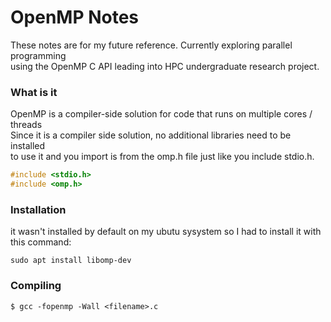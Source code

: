 # OpenMP Notes

These notes are for my future reference. Currently exploring parallel programming <br>
using the OpenMP C API leading into HPC undergraduate research project. <br>

### What is it

OpenMP is a compiler-side solution for code that runs on multiple cores / threads <br>
Since it is a compiler side solution, no additional libraries need to be installed <br>
to use it and you import is from the omp.h file just like you include stdio.h. <br> 

```c
#include <stdio.h>
#include <omp.h>
```

### Installation

it wasn't installed by default on my ubutu sysystem so I had to install it with <br>
this command: <br>

`sudo apt install libomp-dev`

### Compiling

`$ gcc -fopenmp -Wall <filename>.c`
